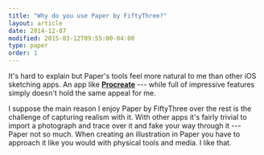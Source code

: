 ```yaml
---
title: "Why do you use Paper by FiftyThree?"
layout: article
date: 2014-12-07
modified: 2015-03-12T09:55:00-04:00
type: paper
order: 1
---
```


It's hard to explain but Paper's tools feel more natural to me than other iOS sketching apps. An app like [**Procreate**](http://procreate.si/) --- while full of impressive features simply doesn't hold the same appeal for me.

I suppose the main reason I enjoy Paper by FiftyThree over the rest is the challenge of capturing realism with it. With other apps it's fairly trivial to import a photograph and trace over it and fake your way through it --- Paper not so much. When creating an illustration in Paper you have to approach it like you would with physical tools and media. I like that.
